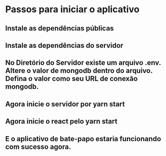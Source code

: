 # Passos para iniciar o aplicativo

## Instale as dependências públicas
## Instale as dependências do servidor
## No Diretório do Servidor existe um arquivo .env. Altere o valor de mongodb dentro do arquivo. Defina o valor como seu URL de conexão mongodb.
## Agora inicie o servidor por yarn start
## Agora inicie o react pelo yarn start
## E o aplicativo de bate-papo estaria funcionando com sucesso agora.